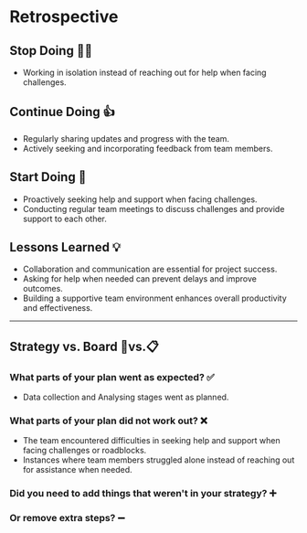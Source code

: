 <!--
    you should create a new retrospective document after each milestone
    this template is for inspiration, feel free to change it however you like!
-->

# Retrospective

## Stop Doing 🙅‍♀️
- Working in isolation instead of reaching out for help when facing challenges.
  
## Continue Doing 👍
- Regularly sharing updates and progress with the team.
- Actively seeking and incorporating feedback from team members.
  
## Start Doing 🌟
- Proactively seeking help and support when facing challenges.
- Conducting regular team meetings to discuss challenges and provide support to each other.

## Lessons Learned 💡
- Collaboration and communication are essential for project success.
- Asking for help when needed can prevent delays and improve outcomes.
- Building a supportive team environment enhances overall productivity and effectiveness.
---

## Strategy vs. Board 🎯vs.📋

### What parts of your plan went as expected? ✅
- Data collection and Analysing stages went as planned.

### What parts of your plan did not work out? ❌
- The team encountered difficulties in seeking help and support when facing challenges or roadblocks.
- Instances where team members struggled alone instead of reaching out for assistance when needed.

### Did you need to add things that weren't in your strategy? ➕
  
### Or remove extra steps? ➖
